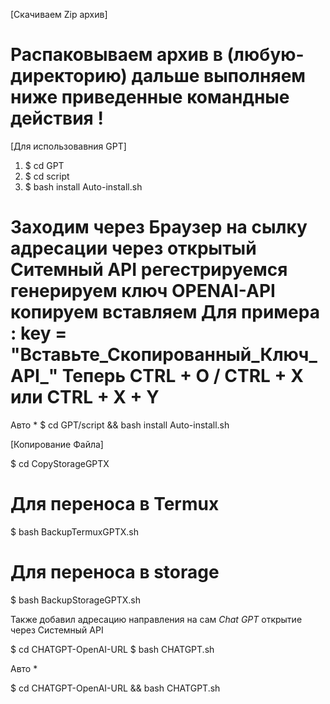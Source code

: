 [Скачиваем Zip архив] 
# Распаковываем архив в (любую-директорию) дальше выполняем ниже приведенные командные действия !


[Для использовавния GPT]
1) $ cd GPT
2) $ cd script
3) $ bash install Auto-install.sh
# Заходим через Браузер на сылку адресации через открытый Ситемный API регестрируемся генерируем ключ OPENAI-API копируем вставляем  Для примера : key = "Вставьте_Скопированный_Ключ_API_" Теперь CTRL + O / CTRL + X или CTRL + X + Y
Авто *
 $ cd GPT/script && bash install Auto-install.sh
 
[Копирование Файла]
 
 $ cd CopyStorageGPTX
 # Для переноса в Termux 
 $ bash BackupTermuxGPTX.sh
 # Для переноса в storage
 $ bash BackupStorageGPTX.sh
 
 Также добавил адресацию направления на сам *Chat GPT* открытие через Системный АРІ
 
 $ cd CHATGPT-OpenAI-URL
 $ bash CHATGPT.sh
 
 Авто *
 
 $ cd CHATGPT-OpenAI-URL && bash CHATGPT.sh
 
 
 


